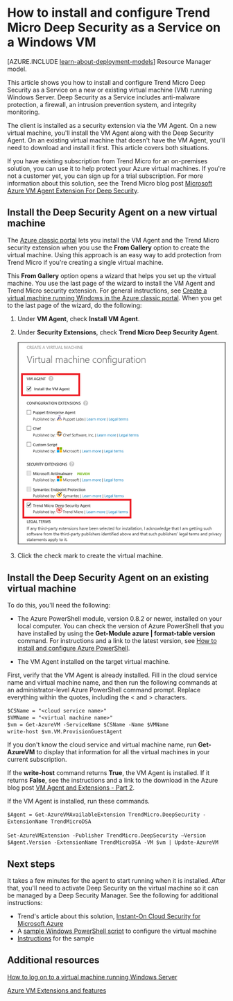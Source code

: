 <properties
	pageTitle="Install Trend Micro Deep Security on a VM | Microsoft Azure"
	description="This article describes how to install and configure Trend Micro security on a VM created with the classic deployment model in Azure."
	services="virtual-machines-windows"
	documentationCenter=""
	authors="iainfoulds"
	manager="timlt"
	editor=""
	tags="azure-service-management"/>

<tags
	ms.service="virtual-machines-windows"
	ms.workload="infrastructure-services"
	ms.tgt_pltfrm="vm-multiple"
	ms.devlang="na"
	ms.topic="article"
	ms.date="03/28/2016"
	ms.author="iainfou"/>


# How to install and configure Trend Micro Deep Security as a Service on a Windows VM

[AZURE.INCLUDE [learn-about-deployment-models](../../includes/learn-about-deployment-models-classic-include.md)] Resource Manager model.


This article shows you how to install and configure Trend Micro Deep Security as a Service on a new or existing virtual machine (VM) running Windows Server. Deep Security as a Service includes anti-malware protection, a firewall, an intrusion prevention system, and integrity monitoring.

The client is installed as a security extension via the VM Agent. On a new virtual machine, you'll install the VM Agent along with the Deep Security Agent. On an existing virtual machine that doesn't have the VM Agent, you'll need to download and install it first. This article covers both situations.

If you have existing subscription from Trend Micro for an on-premises solution, you can use it to help protect your Azure virtual machines. If you're not a customer yet, you can sign up for a trial subscription. For more information about this solution, see the Trend Micro blog post [Microsoft Azure VM Agent Extension For Deep Security](http://go.microsoft.com/fwlink/p/?LinkId=403945).

## Install the Deep Security Agent on a new virtual machine

The [Azure classic portal](http://manage.windowsazure.com) lets you install the VM Agent and the Trend Micro security extension when you use the **From Gallery** option to create the virtual machine. Using this approach is an easy way to add protection from Trend Micro if you're creating a single virtual machine.

This **From Gallery** option opens a wizard that helps you set up the virtual machine. You use the last page of the wizard to install the VM Agent and Trend Micro security extension. For general instructions, see [Create a virtual machine running Windows in the Azure classic portal](virtual-machines-windows-classic-tutorial.md). When you get to the last page of the wizard, do the following:

1.	Under **VM Agent**, check **Install VM Agent**.

2.	Under **Security Extensions**, check **Trend Micro Deep Security Agent**.

	![Install the VM Agent and the Deep Security Agent](./media/virtual-machines-windows-classic-install-trend/InstallVMAgentandTrend.png)

3.	Click the check mark to create the virtual machine.

## Install the Deep Security Agent on an existing virtual machine

To do this, you'll need the following:

- The Azure PowerShell module, version 0.8.2 or newer, installed on your local computer. You can check the version of Azure PowerShell that you have installed by using the **Get-Module azure | format-table version** command. For instructions and a link to the latest version, see [How to install and configure Azure PowerShell](../powershell-install-configure.md).

- The VM Agent installed on the target virtual machine.

First, verify that the VM Agent is already installed. Fill in the cloud service name and virtual machine name, and then run the following commands at an administrator-level Azure PowerShell command prompt. Replace everything within the quotes, including the < and > characters.

	$CSName = "<cloud service name>"
	$VMName = "<virtual machine name>"
	$vm = Get-AzureVM -ServiceName $CSName -Name $VMName
	write-host $vm.VM.ProvisionGuestAgent

If you don't know the cloud service and virtual machine name, run **Get-AzureVM** to display that information for all the virtual machines in your current subscription.

If the **write-host** command returns **True**, the VM Agent is installed. If it returns **False**, see the instructions and a link to the download in the Azure blog post [VM Agent and Extensions - Part 2](http://go.microsoft.com/fwlink/p/?LinkId=403947).

If the VM Agent is installed, run these commands.

	$Agent = Get-AzureVMAvailableExtension TrendMicro.DeepSecurity -ExtensionName TrendMicroDSA

	Set-AzureVMExtension -Publisher TrendMicro.DeepSecurity –Version $Agent.Version -ExtensionName TrendMicroDSA -VM $vm | Update-AzureVM

## Next steps

It takes a few minutes for the agent to start running when it is installed. After that, you'll need to activate Deep Security on the virtual machine so it can be managed by a Deep Security Manager. See the following for additional instructions:

- Trend's article about this solution, [Instant-On Cloud Security for Microsoft Azure](http://go.microsoft.com/fwlink/?LinkId=404101)
- A [sample Windows PowerShell script](http://go.microsoft.com/fwlink/?LinkId=404100) to configure the virtual machine
- [Instructions](http://go.microsoft.com/fwlink/?LinkId=404099)  for the sample

## Additional resources

[How to log on to a virtual machine running Windows Server]

[Azure VM Extensions and features]


<!--Link references-->
[How to log on to a virtual machine running Windows Server]: virtual-machines-windows-classic-connect-logon.md
[Azure VM Extensions and features]: http://go.microsoft.com/fwlink/p/?linkid=390493&clcid=0x409
